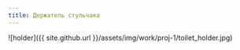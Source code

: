 ```yaml
---
title: Держатель стульчака
---
```


![holder]({{ site.github.url }}/assets/img/work/proj-1/toilet_holder.jpg)
